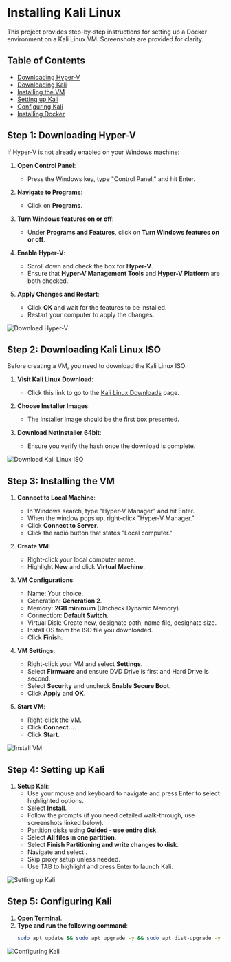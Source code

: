 # Installing Kali Linux

This project provides step-by-step instructions for setting up a Docker environment on a Kali Linux VM. Screenshots are provided for clarity.

## Table of Contents

- [Downloading Hyper-V](#downloading-hyper-v)
- [Downloading Kali](#downloading-kali)
- [Installing the VM](#installing-the-vm)
- [Setting up Kali](#setting-up-kali)
- [Configuring Kali](#configuring-kali)
- [Installing Docker](#installing-docker)

## Step 1: Downloading Hyper-V

If Hyper-V is not already enabled on your Windows machine:

1. **Open Control Panel**:
   - Press the Windows key, type "Control Panel," and hit Enter.

2. **Navigate to Programs**:
   - Click on **Programs**.

3. **Turn Windows features on or off**:
   - Under **Programs and Features**, click on **Turn Windows features on or off**.

4. **Enable Hyper-V**:
   - Scroll down and check the box for **Hyper-V**.
   - Ensure that **Hyper-V Management Tools** and **Hyper-V Platform** are both checked.

5. **Apply Changes and Restart**:
   - Click **OK** and wait for the features to be installed.
   - Restart your computer to apply the changes.

![Download Hyper-V](./screenshots/Installing%20Kali%20Linux/1.%20Downloading%20Hyper-V/)

## Step 2: Downloading Kali Linux ISO

Before creating a VM, you need to download the Kali Linux ISO.

1. **Visit Kali Linux Download**:
    - Click this link to go to the [Kali Linux Downloads](https://www.kali.org/get-kali/#kali-installer-images) page.

2. **Choose Installer Images**:
    - The Installer Image should be the first box presented.

3. **Download NetInstaller 64bit**:
    - Ensure you verify the hash once the download is complete.

![Download Kali Linux ISO](./screenshots/Installing%20Kali%20Linux/2.%20Downloading%20Kali/)

## Step 3: Installing the VM

1. **Connect to Local Machine**:
    - In Windows search, type "Hyper-V Manager" and hit Enter.
    - When the window pops up, right-click "Hyper-V Manager."
    - Click **Connect to Server**.
    - Click the radio button that states "Local computer."

2. **Create VM**:
    - Right-click your local computer name.
    - Highlight **New** and click **Virtual Machine**.

3. **VM Configurations**:
    - Name: Your choice.
    - Generation: **Generation 2**.
    - Memory: **2GB minimum** (Uncheck Dynamic Memory).
    - Connection: **Default Switch**.
    - Virtual Disk: Create new, designate path, name file, designate size.
    - Install OS from the ISO file you downloaded.
    - Click **Finish**.

4. **VM Settings**:
    - Right-click your VM and select **Settings**.
    - Select **Firmware** and ensure DVD Drive is first and Hard Drive is second.
    - Select **Security** and uncheck **Enable Secure Boot**.
    - Click **Apply** and **OK**.

5. **Start VM**:
    - Right-click the VM.
    - Click **Connect...**.
    - Click **Start**.

![Install VM](./screenshots/Installing%20Kali%20Linux/3.%20Installing%20VM/)

## Step 4: Setting up Kali

1. **Setup Kali**:
    - Use your mouse and keyboard to navigate and press Enter to select highlighted options.
    - Select **Install**.
    - Follow the prompts (if you need detailed walk-through, use screenshots linked below).
    - Partition disks using **Guided - use entire disk**.
    - Select **All files in one partition**.
    - Select **Finish Partitioning and write changes to disk**.
    - Navigate and select **<Yes>**.
    - Skip proxy setup unless needed.
    - Use TAB to highlight **<Continue>** and press Enter to launch Kali.

![Setting up Kali](./screenshots/Installing%20Kali%20Linux/4.%20Setting%20up%20Kali/)

## Step 5: Configuring Kali

1. **Open Terminal**.
2. **Type and run the following command**:
    ```bash
    sudo apt update && sudo apt upgrade -y && sudo apt dist-upgrade -y && sudo apt autoremove -y && sudo apt clean
    ```
![Configuring Kali](./screenshots/Installing%20Kali%20Linux/5.%20Configuring%20Kali/)
